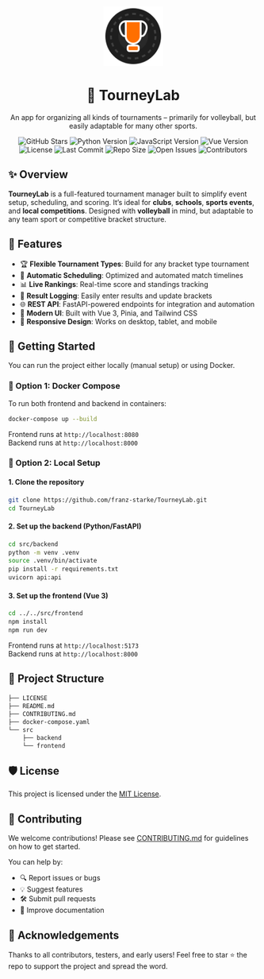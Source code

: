<p align="center">
  <img src="images/logo.svg" alt="TourneyLab Logo" width="120" height="120">
</p>

<h1 align="center" id="title">🏐 TourneyLab</h1>

<p align="center" id="description">
  An app for organizing all kinds of tournaments – primarily for volleyball, but easily adaptable for many other sports.
</p>

<p align="center">
  <img src="https://img.shields.io/github/stars/franz-starke/SE-Volleyball-Turnier-Belegprojekt?style=social" alt="GitHub Stars">
  <img src="https://img.shields.io/badge/python-3.11%2B-blue.svg" alt="Python Version">
  <img src="https://img.shields.io/badge/javascript-ES2022-yellow?logo=javascript" alt="JavaScript Version">
  <img src="https://img.shields.io/badge/vue-3.4.15-brightgreen?logo=vue.js&logoColor=white" alt="Vue Version">
  <img src="https://img.shields.io/github/license/franz-starke/SE-Volleyball-Turnier-Belegprojekt" alt="License">
  <img src="https://img.shields.io/github/last-commit/franz-starke/SE-Volleyball-Turnier-Belegprojekt" alt="Last Commit">
  <img src="https://img.shields.io/github/repo-size/franz-starke/SE-Volleyball-Turnier-Belegprojekt" alt="Repo Size">
  <img src="https://img.shields.io/github/issues/franz-starke/SE-Volleyball-Turnier-Belegprojekt" alt="Open Issues">
  <img src="https://img.shields.io/github/contributors/franz-starke/SE-Volleyball-Turnier-Belegprojekt" alt="Contributors">
</p>

## ✨ Overview

**TourneyLab** is a full-featured tournament manager built to simplify event setup, scheduling, and scoring. It’s ideal for **clubs**, **schools**, **sports events**, and **local competitions**. Designed with **volleyball** in mind, but adaptable to any team sport or competitive bracket structure.

## 🔧 Features

- 🏆 **Flexible Tournament Types**: Build for any bracket type tournament
- 📅 **Automatic Scheduling**: Optimized and automated match timelines
- 📊 **Live Rankings**: Real-time score and standings tracking
- 📝 **Result Logging**: Easily enter results and update brackets
- 🌐 **REST API**: FastAPI-powered endpoints for integration and automation
- 🎨 **Modern UI**: Built with Vue 3, Pinia, and Tailwind CSS
- 📱 **Responsive Design**: Works on desktop, tablet, and mobile

## 🚀 Getting Started

You can run the project either locally (manual setup) or using Docker.

### 🐳 Option 1: Docker Compose
To run both frontend and backend in containers:

```bash
docker-compose up --build
```

Frontend runs at `http://localhost:8080` \
Backend runs at `http://localhost:8000`

### 🔧 Option 2: Local Setup
#### 1. Clone the repository

```bash
git clone https://github.com/franz-starke/TourneyLab.git
cd TourneyLab
```

#### 2. Set up the backend (Python/FastAPI)
```bash
cd src/backend
python -m venv .venv
source .venv/bin/activate
pip install -r requirements.txt
uvicorn api:api
```

#### 3. Set up the frontend (Vue 3)
```bash
cd ../../src/frontend
npm install
npm run dev
```

Frontend runs at `http://localhost:5173` \
Backend runs at `http://localhost:8000`

## 📁 Project Structure
```
├── LICENSE
├── README.md
├── CONTRIBUTING.md
├── docker-compose.yaml
└── src
    ├── backend
    └── frontend
```

## 🛡 License

This project is licensed under the [MIT License](LICENSE).

## 🤝 Contributing

We welcome contributions!
Please see [CONTRIBUTING.md](CONTRIBUTING.md) for guidelines on how to get started.

You can help by:
- 🔍 Report issues or bugs
- 💡 Suggest features
- 🛠 Submit pull requests
- 📝 Improve documentation

## 🙌 Acknowledgements
Thanks to all contributors, testers, and early users!
Feel free to star ⭐ the repo to support the project and spread the word.